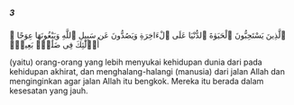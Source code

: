 ##### 3

<span class="ayah">ٱلَّذِينَ يَسْتَحِبُّونَ ٱلْحَيَوٰةَ ٱلدُّنْيَا عَلَى ٱلْءَاخِرَةِ وَيَصُدُّونَ عَن سَبِيلِ ٱللَّهِ وَيَبْغُونَهَا عِوَجًا ۚ أُو۟لَٰٓئِكَ فِى ضَلَٰلٍۭ بَعِيدٍۢ</span>

<span class="ayah_translation">(yaitu) orang-orang yang lebih menyukai kehidupan dunia dari pada kehidupan akhirat, dan menghalang-halangi (manusia) dari jalan Allah dan menginginkan agar jalan Allah itu bengkok. Mereka itu berada dalam kesesatan yang jauh.</span>
